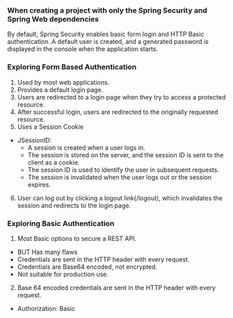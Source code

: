 ### When creating a project with only the Spring Security and Spring Web dependencies

By default, Spring Security enables basic form login and HTTP Basic authentication.
A default user is created, and a generated password is displayed in the console when the application starts.

### Exploring Form Based Authentication
1. Used by most web applications.
2. Provides a default login page.
3. Users are redirected to a login page when they try to access a protected resource.
4. After successful login, users are redirected to the originally requested resource.
5. Uses a Session Cookie 
 - JSessionID:
   - A session is created when a user logs in.
   - The session is stored on the server, and the session ID is sent to the client as a cookie. 
   - The session ID is used to identify the user in subsequent requests. 
   - The session is invalidated when the user logs out or the session expires.
6. User can log out by clicking a logout link(/logout), which invalidates the session and redirects to the login page.


### Exploring Basic Authentication
1. Most Basic options to secure a REST API.
  - BUT Has many flaws
  - Credentials are sent in the HTTP header with every request.
  - Credentials are Base64 encoded, not encrypted.
  - Not suitable for production use.
2. Base 64 encoded credentials are sent in the HTTP header with every request.
  - Authorization: Basic <base64 encoded credentials>
